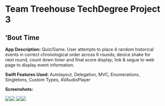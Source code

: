 # Team Treehouse TechDegree Project 3

## 'Bout Time

**App Description:**  Quiz/Game.  User attempts to place 4 random historical events in correct chronological order across 6 rounds; device shake for next round, count down timer and final score display; link & segue to web page to display event information.

**Swift Features Used:**
Autolayout, Delegation, MVC, Enumerations, Singletons, Custom Types, AVAudioPlayer

**Screenshots:**

![](./ScreenShots/TD_P3_01.png)![](./ScreenShots/TD_P3_02.png)
![](./ScreenShots/TD_P3_03.png)![](./ScreenShots/TD_P3_04.png)